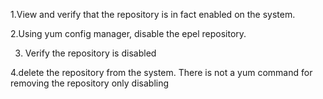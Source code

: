 1.View and verify that the repository is in fact enabled on the system.

2.Using yum config manager, disable the epel repository.

3. Verify the repository is disabled

4.delete the repository from the system. There is not a yum command for removing the repository only disabling
